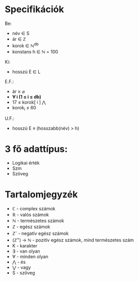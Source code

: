 # Specifikációk

Be:
- név ∈ S
- ár ∈ ℤ
- korok ∈ ℕ<sup>db</sup>
- konstans h ∈ ℕ = 100 

Ki:
- hosszú E ∈ L

E.F.:
- ár ≥ ⌀
- **∀ i (1 ≤ i ≤ db)**
- 17 ≤ korok[ i ] ⋀
- korok<sub>i</sub> ≤ 60

U.F.:
- hosszú E ≡ (hosszabb(név) > h)

# 3 fő adattípus:
- Logikai érték
- Szm
- Szöveg





# Tartalomjegyzék
- ℂ - complex számok
- ℝ - valós számok
- ℕ - természetes számok
- ℤ - egész számok
- ℤ<sup>-</sup> - negatív egész számok
- (ℤ<sup>+</sup>) -> ℕ - pozitív egész számok, mind természetes szám
- K - karakter
- ∃ - van olyan
- ∀ - minden olyan
- ⋀ - és 
- ⋁ - vagy 
- S - szöveg